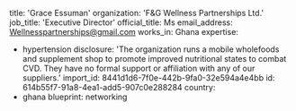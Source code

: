 title: 'Grace Essuman'
organization: 'F&G Wellness Partnerships Ltd.'
job_title: 'Executive Director'
official_title: Ms
email_address: Wellnesspartnerships@gmail.com
works_in: Ghana
expertise:
  - hypertension
disclosure: 'The organization runs a mobile wholefoods and supplement shop to promote improved nutritional states to combat CVD. They have no formal support or affiliation with any of our suppliers.'
import_id: 8441d1d6-7f0e-442b-9fa0-32e594a4e4bb
id: 614b55f7-91a8-4ea1-add5-907c0e288284
country:
  - ghana
blueprint: networking
